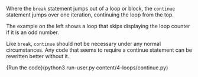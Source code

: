 Where the `break` statement jumps out of a loop or block, the `continue` statement jumps over one iteration, continuing the loop from the top.  

The example on the left shows a loop that skips displaying the loop counter if it is an odd number.

Like `break`, `continue` should not be necessary under any normal circumstances. Any code that seems to require a continue statement can be rewritten better without it.

{Run the code}(python3 run-user.py content/4-loops/continue.py)
